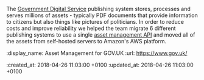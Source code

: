The [Government Digital Service](https://www.gov.uk) publishing system stores, processes and serves millions of assets - typically PDF documents that provide  information to citizens but also things like pictures of politicians. In order to reduce costs and improve reliability we helped the team migrate 6 different publishing systems to use a single [asset management API](https://github.com/alphagov/asset-manager) and moved all of the assets from self-hosted servers to Amazon's AWS platform.

:display_name: Asset Management for GOV.UK
:url: https://www.gov.uk/

:created_at: 2018-04-26 11:03:00 +0100
:updated_at: 2018-04-26 11:03:00 +0100
